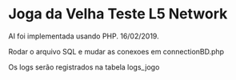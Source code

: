 # Joga da Velha Teste L5 Network
AI foi implementada usando PHP.
16/02/2019.

Rodar o arquivo SQL e mudar as conexoes em connectionBD.php

Os logs serão registrados na tabela logs_jogo
